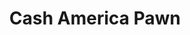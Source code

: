 ---
title: "Cash America Pawn"
url: /san-antonio/cash-america-pawn-west-military-drive/
shop: pawnbroker
---